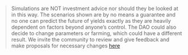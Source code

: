 >Simulations are NOT investment advice nor should they be looked at in this way. The scenarios shown are by no means a guarantee and no one can predict the future of yields exactly as they are heavily dependent on factors beyond anyone’s control. The DAO could also decide to change parameters or farming, which could have a different result. We invite the community to review and give feedback and make proposals for necessary changes [here](https://forum.threefold.io/t/the-new-farming-calculator-a-much-simpler-way-to-calculate-your-potential-farming-rewards/1773/4)